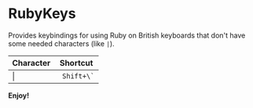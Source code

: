 # RubyKeys

Provides keybindings for using Ruby on British keyboards that don't have some needed characters (like `|`).

| Character | Shortcut        |
| --------- | --------------- |
| \|        | `` Shift+\`​​`` |

**Enjoy!**
